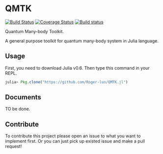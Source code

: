 # QMTK

[![Build Status](https://travis-ci.org/Roger-luo/QMTK.jl.svg?branch=master)](https://travis-ci.org/Roger-luo/QMTK.jl)
[![Coverage Status](https://coveralls.io/repos/github/Roger-luo/QMTK.jl/badge.svg?branch=master)](https://coveralls.io/github/Roger-luo/QMTK.jl?branch=master)
[![Build status](https://ci.appveyor.com/api/projects/status/ktj2xqpo668pn621?svg=true)](https://ci.appveyor.com/project/Roger-luo/qmtk-jl)


Quantum Many-body Toolkit.

A general purpose toolkit for quantum many-body system in Julia language.

## Usage

First, you need to download Julia v0.6. Then type this command in your REPL.

```julia
julia> Pkg.clone("https://github.com/Roger-luo/QMTK.jl")
```

## Documents

TO be done.

## Contribute

To contribute this project please open an issue to what you want to implement first. Or you can just pick up existed issue and make a pull request!
